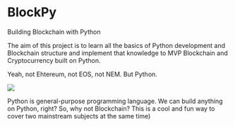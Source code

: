 # BlockPy
Building Blockchain with Python

The aim of this project is to learn all the basics of Python development and Blockchain structure and implement that knowledge to MVP Blockchain and Cryptocurrency built on Python.

Yeah, not Ehtereum, not EOS, not NEM. But Python.

<img src="http://scottgray.me/wp-content/uploads/2015/08/eaa37afd7ce715617255258be2619070.jpg">

Python is general-purpose programming language. We can build anything on Python, right? So, why not Blockchain? This is a cool and fun way to cover two mainstream subjects at the same time)



